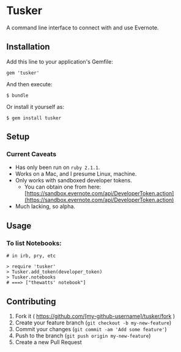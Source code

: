 # Tusker

A command line interface to connect with and use Evernote.

## Installation

Add this line to your application's Gemfile:

    gem 'tusker'

And then execute:

    $ bundle

Or install it yourself as:

    $ gem install tusker

## Setup

### Current Caveats

- Has only been run on `ruby 2.1.1`.
- Works on a Mac, and I presume Linux, machine.
- Only works with sandboxed developer tokens.
    - You can obtain one from here: [https://sandbox.evernote.com/api/DeveloperToken.action](https://sandbox.evernote.com/api/DeveloperToken.action)
- Much lacking, so alpha.

## Usage

### To list Notebooks:
```
# in irb, pry, etc

> require 'tusker'
> Tusker.add_token(developer_token)
> Tusker.notebooks
# ===> ["thewatts' notebook"]
```

## Contributing

1. Fork it ( https://github.com/[my-github-username]/tusker/fork )
2. Create your feature branch (`git checkout -b my-new-feature`)
3. Commit your changes (`git commit -am 'Add some feature'`)
4. Push to the branch (`git push origin my-new-feature`)
5. Create a new Pull Request
